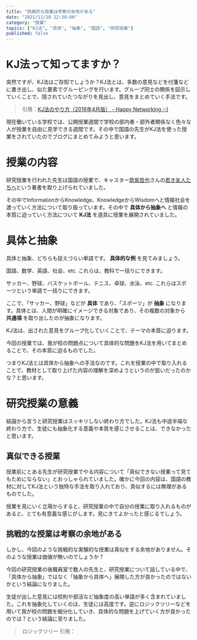 ```yaml
---
title: "挑戦的な授業は考察の余地がある"
date: "2021/11/18 22:38:06"
category: "授業"
topics: ["KJ法", "具体", "抽象", "国語", "研究授業"]
published: false
---
```


# KJ法って知ってますか？

突然ですが、KJ法はご存知でしょうか？KJ法とは、多数の意見などを付箋などに書き出し、似た要素でグルーピングを行います。グループ同士の関係を図示していくことで、隠されていたつながりを見出し、意見をまとめていく手法です。

> ![]()
> 引用：[KJ法のやり方（2016年4月版） - Happy Networking :-)](https://u-labo.org/wp/teaching/idea_create/kj_hou2016apr)

現在働いている学校では、公開授業週間で学校の部内者・部外者関係なく色々な人が授業を自由に見学できる週間です。その中で国語の先生がKJ法を使った授業をされていたのでブログにまとめてみようと思います。

# 授業の内容

研究授業を行われた先生は国語の授業で、キャスター[筑紫哲也](https://ja.wikipedia.org/wiki/%E7%AD%91%E7%B4%AB%E5%93%B2%E4%B9%9F)さんの[若き友人たちへ](https://www.amazon.co.jp/%E8%8B%A5%E3%81%8D%E5%8F%8B%E4%BA%BA%E3%81%9F%E3%81%A1%E3%81%B8-%E2%80%95%E7%AD%91%E7%B4%AB%E5%93%B2%E4%B9%9F%E3%83%A9%E3%82%B9%E3%83%88%E3%83%BB%E3%83%A1%E3%83%83%E3%82%BB%E3%83%BC%E3%82%B8-%E9%9B%86%E8%8B%B1%E7%A4%BE%E6%96%B0%E6%9B%B8-%E7%AD%91%E7%B4%AB-%E5%93%B2%E4%B9%9F/dp/4087205150/ref=pd_lpo_1?pd_rd_i=4087205150&psc=1)という著書を取り上げられていました。

その中でInformationからKnowledge、KnowledgeからWisdomへと情報社会を渡っていく方法について取り扱っています。その中で **具体から抽象へ** と情報の本質に迫っていく方法について **KJ法** を道具に授業を展開されていました。

# 具体と抽象

具体と抽象、どちらも捉えづらい単語です。 **具体的な例** を見てみましょう。

国語、数学、英語、社会、etc.
これらは、教科で一括りにできます。

サッカー、野球、バスケットボール、テニス、卓球、水泳、etc.
これらはスポーツという単語で一括りにできます。

ここで、「サッカー、野球」などが **具体** であり、「スポーツ」が **抽象** になります。具体とは、人間が明確にイメージできる対象であり、その複数の対象から **共通項** を取り出したのが抽象になります。

KJ法は、出された意見をグループ化していくことで、テーマの本質に迫ります。

今回の授業では、我が校の問題点について具体的な問題をKJ法を用いてまとめることで、その本質に迫るものでした。

つまりKJ法とは具体から抽象への手法なのです。これを授業の中で取り入れることで、教材として取り上げた内容の理解を深めようというのが狙いだったのかな？と思います。

# 研究授業の意義

結論から言うと研究授業はスッキリしない終わり方でした。KJ法も中途半端な終わり方で、生徒にも抽象化する意義や本質を感じさせることは、できなかったと思います。

## 真似できる授業

授業前にとある先生が研究授業でやる内容について「真似できない授業って見てもためにならない」とおっしゃられていました。確かに今回の内容は、国語の教材に対してKJ法という独特な手法を取り入れており、真似するには無理があるものでした。

授業を見にいく立場からすると、研究授業の中で自分の授業に取り入れるものがあると、とても有意義な感じがします。見にきてよかったと感じるでしょう。

## 挑戦的な授業は考察の余地がある

しかし、今回のような挑戦的な実験的な授業は真似をする余地がありません。そのような授業は価値が無いのでしょうか？

今回の研究授業の後職員室で数人の先生と、研究授業について話している中で、「具体から抽象」ではなく「抽象から具体へ」展開した方が良かったのではないかという結論になりました。

生徒が出した意見には校則や部活など抽象度の高い単語が多く含まれていました。これを抽象化していくのは、生徒には高度です。逆にロジックツリーなどを用いて我が校の問題を細分化していき、具体的な問題を上げていく方が良かったのでは？という結論に至りました。

> ![]()
> ロジックツリー
> 引用：[]()

